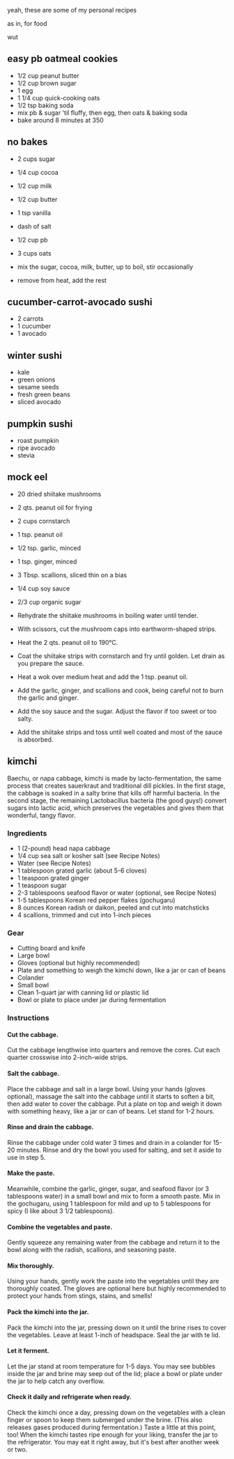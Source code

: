 yeah, these are some of my personal recipes

as in, for food

wut

## easy pb oatmeal cookies

* 1/2 cup peanut butter
* 1/2 cup brown sugar
* 1 egg
* 1 1/4 cup quick-cooking oats
* 1/2 tsp baking soda
* mix pb & sugar 'til fluffy, then egg, then oats & baking soda
* bake around 8 minutes at 350

## no bakes

* 2 cups sugar
* 1/4 cup cocoa
* 1/2 cup milk
* 1/2 cup butter
* 1 tsp vanilla
* dash of salt
* 1/2 cup pb
* 3 cups oats

* mix the sugar, cocoa, milk, butter, up to boil, stir occasionally
* remove from heat, add the rest

## cucumber-carrot-avocado sushi

* 2 carrots
* 1 cucumber
* 1 avocado

## winter sushi

* kale
* green onions
* sesame seeds
* fresh green beans
* sliced avocado

## pumpkin sushi

* roast pumpkin
* ripe avocado
* stevia

## mock eel

* 20 dried shiitake mushrooms
* 2 qts. peanut oil for frying
* 2 cups cornstarch
* 1 tsp. peanut oil
* 1/2 tsp. garlic, minced
* 1 tsp. ginger, minced
* 3 Tbsp. scallions, sliced thin on a bias
* 1/4 cup soy sauce
* 2/3 cup organic sugar

* Rehydrate the shiitake mushrooms in boiling water until tender.
* With scissors, cut the mushroom caps into earthworm-shaped strips.
* Heat the 2 qts. peanut oil to 190°C.
* Coat the shiitake strips with cornstarch and fry until golden. Let drain as you prepare the sauce.
* Heat a wok over medium heat and add the 1 tsp. peanut oil.
* Add the garlic, ginger, and scallions and cook, being careful not to burn the garlic and ginger.
* Add the soy sauce and the sugar. Adjust the flavor if too sweet or too salty.
* Add the shiitake strips and toss until well coated and most of the sauce is absorbed.


## kimchi

Baechu, or napa cabbage, kimchi is made by lacto-fermentation, the same process
that creates sauerkraut and traditional dill pickles. In the first stage, the
cabbage is soaked in a salty brine that kills off harmful bacteria. In the
second stage, the remaining Lactobacillus bacteria (the good guys!) convert
sugars into lactic acid, which preserves the vegetables and gives them that
wonderful, tangy flavor.

### Ingredients

* 1 (2-pound) head napa cabbage
* 1/4 cup sea salt or kosher salt (see Recipe Notes)
* Water (see Recipe Notes)
* 1 tablespoon grated garlic (about 5-6 cloves)
* 1 teaspoon grated ginger
* 1 teaspoon sugar
* 2-3 tablespoons seafood flavor or water (optional, see Recipe Notes)
* 1-5 tablespoons Korean red pepper flakes (gochugaru)
* 8 ounces Korean radish or daikon, peeled and cut into matchsticks
* 4 scallions, trimmed and cut into 1-inch pieces

### Gear

* Cutting board and knife
* Large bowl
* Gloves (optional but highly recommended)
* Plate and something to weigh the kimchi down, like a jar or can of beans
* Colander
* Small bowl
* Clean 1-quart jar with canning lid or plastic lid
* Bowl or plate to place under jar during fermentation

### Instructions

#### Cut the cabbage.

Cut the cabbage lengthwise into quarters and remove the cores. Cut each quarter
crosswise into 2-inch-wide strips.

#### Salt the cabbage.

Place the cabbage and salt in a large bowl. Using your hands (gloves optional),
massage the salt into the cabbage until it starts to soften a bit, then add
water to cover the cabbage. Put a plate on top and weigh it down with something
heavy, like a jar or can of beans. Let stand for 1-2 hours.

#### Rinse and drain the cabbage.

Rinse the cabbage under cold water 3 times and drain in a colander for 15-20
minutes. Rinse and dry the bowl you used for salting, and set it aside to use
in step 5.

#### Make the paste.

Meanwhile, combine the garlic, ginger, sugar, and seafood flavor (or 3
tablespoons water) in a small bowl and mix to form a smooth paste. Mix in the
gochugaru, using 1 tablespoon for mild and up to 5 tablespoons for spicy (I
like about 3 1/2 tablespoons).

#### Combine the vegetables and paste.

Gently squeeze any remaining water from the cabbage and return it to the bowl
along with the radish, scallions, and seasoning paste.

#### Mix thoroughly.

Using your hands, gently work the paste into the vegetables until they are
thoroughly coated. The gloves are optional here but highly recommended to
protect your hands from stings, stains, and smells!

#### Pack the kimchi into the jar.

Pack the kimchi into the jar, pressing down on it until the brine rises to
cover the vegetables. Leave at least 1-inch of headspace. Seal the jar with te
lid.

#### Let it ferment.

Let the jar stand at room temperature for 1-5 days. You may see bubbles inside
the jar and brine may seep out of the lid; place a bowl or plate under the jar
to help catch any overflow.

#### Check it daily and refrigerate when ready.

Check the kimchi once a day, pressing down on the vegetables with a clean
finger or spoon to keep them submerged under the brine. (This also releases
gases produced during fermentation.) Taste a little at this point, too! When
the kimchi tastes ripe enough for your liking, transfer the jar to the
refrigerator. You may eat it right away, but it's best after another week or
two.

